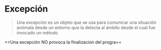 
# Excepción
>Una excepción es un objeto que se usa para comunicar una situación anómala desde un entorno que la detecta al ámbito desde el cual fue invocado un método

==Una excepción NO provoca la finalizacion del progra==